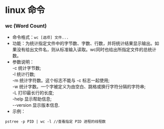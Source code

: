 # linux 命令

### wc (Word Count)
- 命令格式：`wc [选项] 文件...`
- 功能：为统计指定文件中的字节数、字数、行数，并将统计结果显示输出。如果没有给出文件名，则从标准输入读取。wc同时也给出所指定文件的总统计数。
- 参数说明：     
    -c 统计字节数;       
    -l 统计行数;        
    -m 统计字符数。这个标志不能与 -c 标志一起使用;     
    -w 统计字数。一个字被定义为由空白、跳格或换行字符分隔的字符串;       
    -L 打印最长行的长度;        
    -help 显示帮助信息;       
    --version 显示版本信息.       
- 示例：
``` 
pstree -p PID | wc -l //查看指定 PID 进程的线程数
```



